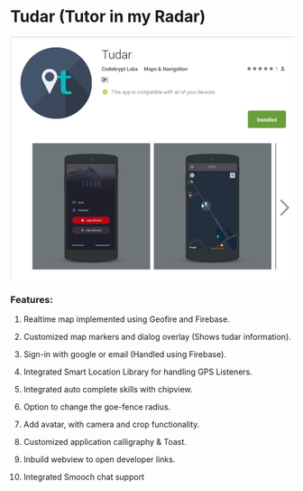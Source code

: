 # Tudar (Tutor in my Radar)

![Screenshot ](/img.png)

### Features:
1. Realtime map implemented using Geofire and Firebase.

2. Customized map markers and dialog overlay (Shows tudar information).

3. Sign-in with google or email (Handled using Firebase).

4. Integrated Smart Location Library for handling GPS Listeners.

5. Integrated auto complete skills with chipview.

6. Option to change the goe-fence radius.

7. Add avatar, with camera and crop functionality.

8. Customized application calligraphy & Toast.

9. Inbuild webview to open developer links.

10. Integrated Smooch chat support

